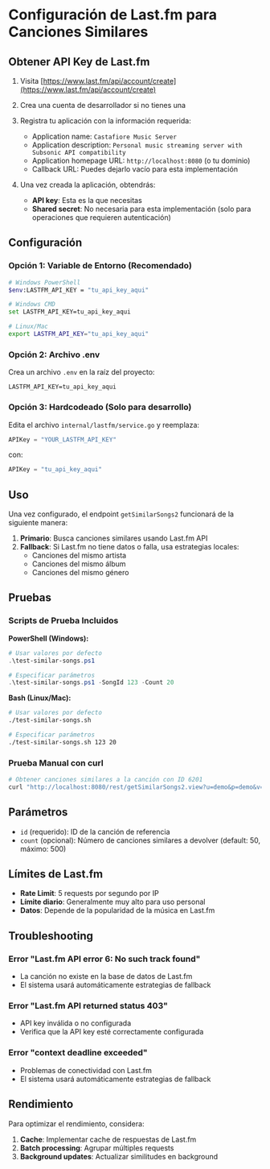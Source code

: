 # Configuración de Last.fm para Canciones Similares

## Obtener API Key de Last.fm

1. Visita [https://www.last.fm/api/account/create](https://www.last.fm/api/account/create)
2. Crea una cuenta de desarrollador si no tienes una
3. Registra tu aplicación con la información requerida:
   - Application name: `Castafiore Music Server`
   - Application description: `Personal music streaming server with Subsonic API compatibility`
   - Application homepage URL: `http://localhost:8080` (o tu dominio)
   - Callback URL: Puedes dejarlo vacío para esta implementación

4. Una vez creada la aplicación, obtendrás:
   - **API key**: Esta es la que necesitas
   - **Shared secret**: No necesaria para esta implementación (solo para operaciones que requieren autenticación)

## Configuración

### Opción 1: Variable de Entorno (Recomendado)
```bash
# Windows PowerShell
$env:LASTFM_API_KEY = "tu_api_key_aqui"

# Windows CMD
set LASTFM_API_KEY=tu_api_key_aqui

# Linux/Mac
export LASTFM_API_KEY="tu_api_key_aqui"
```

### Opción 2: Archivo .env
Crea un archivo `.env` en la raíz del proyecto:
```
LASTFM_API_KEY=tu_api_key_aqui
```

### Opción 3: Hardcodeado (Solo para desarrollo)
Edita el archivo `internal/lastfm/service.go` y reemplaza:
```go
APIKey = "YOUR_LASTFM_API_KEY"
```
con:
```go
APIKey = "tu_api_key_aqui"
```

## Uso

Una vez configurado, el endpoint `getSimilarSongs2` funcionará de la siguiente manera:

1. **Primario**: Busca canciones similares usando Last.fm API
2. **Fallback**: Si Last.fm no tiene datos o falla, usa estrategias locales:
   - Canciones del mismo artista
   - Canciones del mismo álbum
   - Canciones del mismo género

## Pruebas

### Scripts de Prueba Incluidos

**PowerShell (Windows):**
```powershell
# Usar valores por defecto
.\test-similar-songs.ps1

# Especificar parámetros
.\test-similar-songs.ps1 -SongId 123 -Count 20
```

**Bash (Linux/Mac):**
```bash
# Usar valores por defecto
./test-similar-songs.sh

# Especificar parámetros
./test-similar-songs.sh 123 20
```

### Prueba Manual con curl

```bash
# Obtener canciones similares a la canción con ID 6201
curl "http://localhost:8080/rest/getSimilarSongs2.view?u=demo&p=demo&v=1.16.1&c=Castafiore&id=6201&count=15&f=json"
```

## Parámetros

- `id` (requerido): ID de la canción de referencia
- `count` (opcional): Número de canciones similares a devolver (default: 50, máximo: 500)

## Límites de Last.fm

- **Rate Limit**: 5 requests por segundo por IP
- **Límite diario**: Generalmente muy alto para uso personal
- **Datos**: Depende de la popularidad de la música en Last.fm

## Troubleshooting

### Error "Last.fm API error 6: No such track found"
- La canción no existe en la base de datos de Last.fm
- El sistema usará automáticamente estrategias de fallback

### Error "Last.fm API returned status 403"
- API key inválida o no configurada
- Verifica que la API key esté correctamente configurada

### Error "context deadline exceeded"
- Problemas de conectividad con Last.fm
- El sistema usará automáticamente estrategias de fallback

## Rendimiento

Para optimizar el rendimiento, considera:

1. **Cache**: Implementar cache de respuestas de Last.fm
2. **Batch processing**: Agrupar múltiples requests
3. **Background updates**: Actualizar similitudes en background
